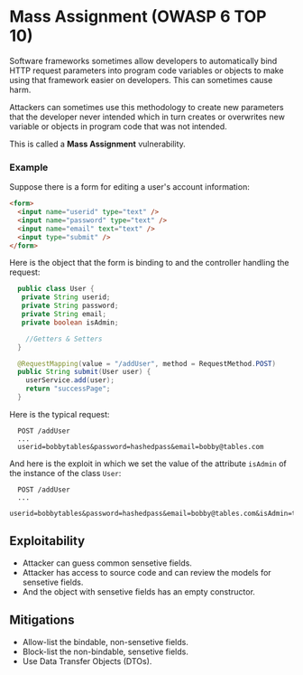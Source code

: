 # Mass Assignment (OWASP 6 TOP 10)

Software frameworks sometimes allow developers to automatically bind HTTP request parameters into program code variables or objects to make using that framework easier on developers. This can sometimes cause harm.

Attackers can sometimes use this methodology to create new parameters that the developer never intended which in turn creates or overwrites new variable or objects in program code that was not intended.

This is called a **Mass Assignment** vulnerability.

### Example

Suppose there is a form for editing a user's account information:

```html
<form>
  <input name="userid" type="text" />
  <input name="password" type="text" />
  <input name="email" text="text" />
  <input type="submit" />
</form>
```

Here is the object that the form is binding to and the controller handling the request:

```java
  public class User {
   private String userid;
   private String password;
   private String email;
   private boolean isAdmin;

    //Getters & Setters
  }

  @RequestMapping(value = "/addUser", method = RequestMethod.POST)
  public String submit(User user) {
    userService.add(user);
    return "successPage";
  }
```

Here is the typical request:

```
  POST /addUser
  ...
  userid=bobbytables&password=hashedpass&email=bobby@tables.com
```

And here is the exploit in which we set the value of the attribute `isAdmin` of the instance of the class `User`:

```
  POST /addUser
  ...
  userid=bobbytables&password=hashedpass&email=bobby@tables.com&isAdmin=true
```

## Exploitability

- Attacker can guess common sensetive fields.
- Attacker has access to source code and can review the models for sensetive fields.
- And the object with sensetive fields has an empty constructor.

## Mitigations

- Allow-list the bindable, non-sensetive fields.
- Block-list the non-bindable, sensetive fields.
- Use Data Transfer Objects (DTOs).
